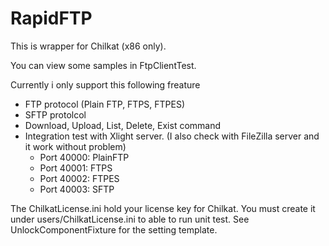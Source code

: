 RapidFTP
========

This is wrapper for Chilkat (x86 only).

You can view some samples in FtpClientTest.

Currently i only support this following freature
- FTP protocol (Plain FTP, FTPS, FTPES)
- SFTP protolcol
- Download, Upload, List, Delete, Exist command
- Integration test with Xlight server. (I also check with FileZilla server and it work without problem) 
    + Port 40000: PlainFTP
    + Port 40001: FTPS
    + Port 40002: FTPES
    + Port 40003: SFTP

The ChilkatLicense.ini hold your license key for Chilkat. You must create it under users/ChilkatLicense.ini to able to run unit test. See UnlockComponentFixture for the setting template.